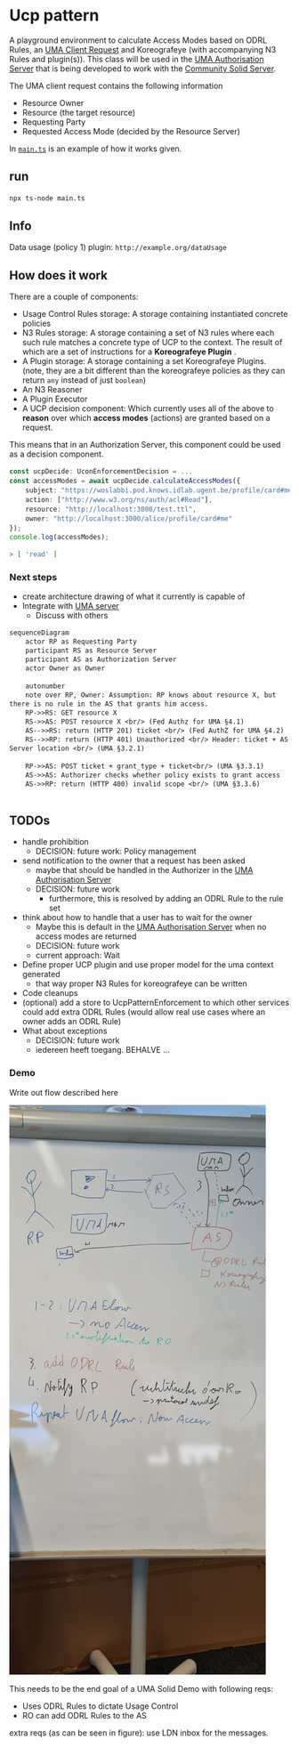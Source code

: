 # Ucp pattern

A playground environment to calculate Access Modes based on ODRL Rules, an [UMA Client Request](https://docs.kantarainitiative.org/uma/wg/rec-oauth-uma-grant-2.0.html#rfc.section.3.3.1) and Koreografeye (with accompanying N3 Rules and plugin(s)).
This class will be used in the [UMA Authorisation Server](https://github.com/woutslabbinck/uma/packages/uma) that is being developed to work with the [Community Solid Server](https://github.com/CommunitySolidServer/CommunitySolidServer).

The UMA client request contains the following information
* Resource Owner
* Resource (the target resource)
* Requesting Party
* Requested Access Mode (decided by the Resource Server)

In [`main.ts`](./main.ts) is an example of how it works given.

## run

```sh
npx ts-node main.ts
```

## Info

Data usage (policy 1) plugin: `http://example.org/dataUsage`

## How does it work

There are a couple of components:
* Usage Control Rules storage: A storage containing instantiated concrete policies
* N3 Rules storage: A storage containing a set of N3 rules where each such rule matches a concrete type of UCP to the context. 
The result of which are a set of instructions for a **Koreografeye Plugin** .
* A Plugin storage: A storage containing a set Koreografeye Plugins. (note, they are a bit different than the koreografeye policies as they can return `any` instead of just `boolean`)
* An N3 Reasoner
* A Plugin Executor
* A UCP decision component: Which currently uses all of the above to **reason** over which **access modes** (actions) are granted based on a request.

This means that in an Authorization Server, this component could be used as a decision component.
```typescript
const ucpDecide: UconEnforcementDecision = ...
const accessModes = await ucpDecide.calculateAccessModes({
    subject: "https://woslabbi.pod.knows.idlab.ugent.be/profile/card#me",
    action: ["http://www.w3.org/ns/auth/acl#Read"],
    resource: "http://localhost:3000/test.ttl",
    owner: "http://localhost:3000/alice/profile/card#me"
});
console.log(accessModes);
```
```sh
> [ 'read' ]
```

### Next steps

* create architecture drawing of what it currently is capable of
* Integrate with [UMA server](https://github.com/SolidLabResearch/user-managed-access/)
  * Discuss with others

```mermaid
sequenceDiagram
    actor RP as Requesting Party
    participant RS as Resource Server
    participant AS as Authorization Server
    actor Owner as Owner

    autonumber
    note over RP, Owner: Assumption: RP knows about resource X, but there is no rule in the AS that grants him access.
    RP->>RS: GET resource X
    RS->>AS: POST resource X <br/> (Fed Authz for UMA §4.1)
    AS-->>RS: return (HTTP 201) ticket <br/> (Fed AuthZ for UMA §4.2)
    RS-->>RP: return (HTTP 401) Unauthorized <br/> Header: ticket + AS Server location <br/> (UMA §3.2.1)
    
    RP->>AS: POST ticket + grant_type + ticket<br/> (UMA §3.3.1)
    AS->>AS: Authorizer checks whether policy exists to grant access
    AS->>RP: return (HTTP 400) invalid scope <br/> (UMA §3.3.6)
    

```

## TODOs

* handle prohibition
  * DECISION: future work: Policy management
* send notification to the owner that a request has been asked
  * maybe that should be handled in the Authorizer in the [UMA Authorisation Server](https://github.com/woutslabbinck/uma/packages/uma)
  * DECISION: future work
    * furthermore, this is resolved by adding an ODRL Rule to the rule set
* think about how to handle that a user has to wait for the owner
  * Maybe this is default in the [UMA Authorisation Server](https://github.com/woutslabbinck/uma/packages/uma) when no access modes are returned
  * DECISION: future work
  * current approach: Wait
* Define proper UCP plugin and use proper model for the uma context generated
  * that way proper N3 Rules for koreografeye can be written
* Code cleanups
* (optional) add a store to UcpPatternEnforcement to which other services could add extra ODRL Rules (would allow real use cases where an owner adds an ODRL Rule)
* What about exceptions
  * DECISION: future work 
  * iedereen heeft toegang. BEHALVE ...

### Demo

Write out flow described here

![flow](23-10-24_UMA-flow-demo.jpg)

This needs to be the end goal of a UMA Solid Demo with following reqs:
* Uses ODRL Rules to dictate Usage Control
* RO can add ODRL Rules to the AS

extra reqs (as can be seen in figure): use LDN inbox for the messages.

